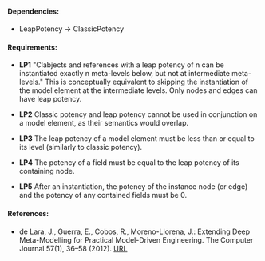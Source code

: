#### Dependencies:
- LeapPotency &#8594; ClassicPotency

#### Requirements:
- **LP1** "Clabjects and references with a leap potency of n can be instantiated exactly n meta-levels below, but not at intermediate meta-levels." This is conceptually equivalent to skipping the instantiation of the model element at the intermediate levels. Only nodes and edges can have leap potency.

- **LP2** Classic potency and leap potency cannot be used in conjunction on a model element, as their semantics would overlap.

- **LP3** The leap potency of a model element must be less than or equal to its level (similarly to classic potency).

- **LP4** The potency of a field must be equal to the leap potency of its containing node.

- **LP5** After an instantiation, the potency of the instance node (or edge) and the potency of any contained fields must be 0.

#### References:
- de Lara, J., Guerra, E., Cobos, R., Moreno-Llorena, J.: Extending Deep Meta-Modelling for Practical Model-Driven Engineering. The Computer Journal 57(1), 36–58 (2012). [URL](https://www.doi.org/10.1093/comjnl/bxs144) 